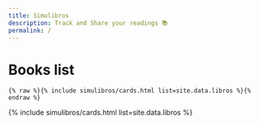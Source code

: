 ```yaml
---
title: Simulibros
description: Track and Share your readings 📚
permalink: /
---
```


# Books list

```liquid
{% raw %}{% include simulibros/cards.html list=site.data.libros %}{% endraw %}
```

{% include simulibros/cards.html list=site.data.libros %}
